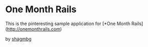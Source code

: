 # One Month Rails

This is the pinteresting sample application for
[*One Month Rails] (http://onemonthrails.com)

by [shagmbg](http://eastmontgroup.com)